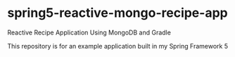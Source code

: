 # spring5-reactive-mongo-recipe-app
Reactive Recipe Application Using MongoDB and Gradle

This repository is for an example application built in my Spring Framework 5 
